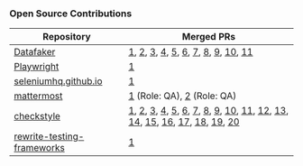 ### Open Source Contributions

| Repository | Merged PRs |
| ------- | ---------- |
| [Datafaker](https://github.com/datafaker-net/datafaker) | [1](https://github.com/datafaker-net/datafaker/pull/155), [2](https://github.com/datafaker-net/datafaker/pull/156), [3](https://github.com/datafaker-net/datafaker/pull/165), [4](https://github.com/datafaker-net/datafaker/pull/170), [5](https://github.com/datafaker-net/datafaker/pull/171), [6](https://github.com/datafaker-net/datafaker/pull/191), [7](https://github.com/datafaker-net/datafaker/pull/194), [8](https://github.com/datafaker-net/datafaker/pull/197), [9](https://github.com/datafaker-net/datafaker/pull/204), [10](https://github.com/datafaker-net/datafaker/pull/208), [11](https://github.com/datafaker-net/datafaker/pull/209)|
| [Playwright](https://github.com/microsoft/playwright) | [1](https://github.com/microsoft/playwright/pull/26537) |
| [seleniumhq.github.io ](https://github.com/SeleniumHQ/seleniumhq.github.io) | [1](https://github.com/SeleniumHQ/seleniumhq.github.io/pull/1458) |
| [mattermost](https://github.com/mattermost/mattermost) | [1](https://github.com/mattermost/mattermost/pull/24747) (Role: QA), [2](https://github.com/mattermost/mattermost/pull/24847) (Role: QA) |
| [checkstyle](https://github.com/checkstyle/checkstyle) | [1](https://github.com/checkstyle/checkstyle/pull/14309), [2](https://github.com/checkstyle/checkstyle/pull/14311), [3](https://github.com/checkstyle/checkstyle/pull/14323), [4](https://github.com/checkstyle/checkstyle/pull/14350), [5](https://github.com/checkstyle/checkstyle/pull/14354), [6](https://github.com/checkstyle/checkstyle/pull/14355), [7](https://github.com/checkstyle/checkstyle/pull/14411), [8](https://github.com/checkstyle/checkstyle/pull/14438), [9](https://github.com/checkstyle/checkstyle/pull/14470), [10](https://github.com/checkstyle/checkstyle/pull/16354), [11](https://github.com/checkstyle/checkstyle/pull/16364), [12](https://github.com/checkstyle/checkstyle/pull/16365), [13](https://github.com/checkstyle/checkstyle/pull/16372), [14](https://github.com/checkstyle/checkstyle/pull/16374), [15](https://github.com/checkstyle/checkstyle/pull/16383), [16](https://github.com/checkstyle/checkstyle/pull/16382), [17](https://github.com/checkstyle/checkstyle/pull/16389), [18](https://github.com/checkstyle/checkstyle/pull/16384), [19](https://github.com/checkstyle/checkstyle/pull/16390), [20](https://github.com/checkstyle/checkstyle/pull/16388) |
| [rewrite-testing-frameworks](https://github.com/openrewrite/rewrite-testing-frameworks) | [1](https://github.com/openrewrite/rewrite-testing-frameworks/pull/594) |
